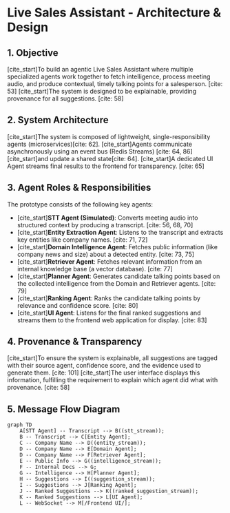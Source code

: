 # Live Sales Assistant - Architecture & Design

## 1. Objective
[cite_start]To build an agentic Live Sales Assistant where multiple specialized agents work together to fetch intelligence, process meeting audio, and produce contextual, timely talking points for a salesperson. [cite: 53] [cite_start]The system is designed to be explainable, providing provenance for all suggestions. [cite: 58]

## 2. System Architecture
[cite_start]The system is composed of lightweight, single-responsibility agents (microservices)[cite: 62]. [cite_start]Agents communicate asynchronously using an event bus (Redis Streams) [cite: 64, 86] [cite_start]and update a shared state[cite: 64]. [cite_start]A dedicated UI Agent streams final results to the frontend for transparency. [cite: 65]

## 3. Agent Roles & Responsibilities
The prototype consists of the following key agents:

* [cite_start]**STT Agent (Simulated)**: Converts meeting audio into structured context by producing a transcript. [cite: 56, 68, 70]
* [cite_start]**Entity Extraction Agent**: Listens to the transcript and extracts key entities like company names. [cite: 71, 72]
* [cite_start]**Domain Intelligence Agent**: Fetches public information (like company news and size) about a detected entity. [cite: 73, 75]
* [cite_start]**Retriever Agent**: Fetches relevant information from an internal knowledge base (a vector database). [cite: 77]
* [cite_start]**Planner Agent**: Generates candidate talking points based on the collected intelligence from the Domain and Retriever agents. [cite: 79]
* [cite_start]**Ranking Agent**: Ranks the candidate talking points by relevance and confidence score. [cite: 80]
* [cite_start]**UI Agent**: Listens for the final ranked suggestions and streams them to the frontend web application for display. [cite: 83]

## 4. Provenance & Transparency
[cite_start]To ensure the system is explainable, all suggestions are tagged with their source agent, confidence score, and the evidence used to generate them. [cite: 101] [cite_start]The user interface displays this information, fulfilling the requirement to explain which agent did what with provenance. [cite: 58]


## 5. Message Flow Diagram

```mermaid
graph TD
    A[STT Agent] -- Transcript --> B((stt_stream));
    B -- Transcript --> C[Entity Agent];
    C -- Company Name --> D((entity_stream));
    D -- Company Name --> E[Domain Agent];
    D -- Company Name --> F[Retriever Agent];
    E -- Public Info --> G((intelligence_stream));
    F -- Internal Docs --> G;
    G -- Intelligence --> H[Planner Agent];
    H -- Suggestions --> I((suggestion_stream));
    I -- Suggestions --> J[Ranking Agent];
    J -- Ranked Suggestions --> K((ranked_suggestion_stream));
    K -- Ranked Suggestions --> L[UI Agent];
    L -- WebSocket --> M[/Frontend UI/];